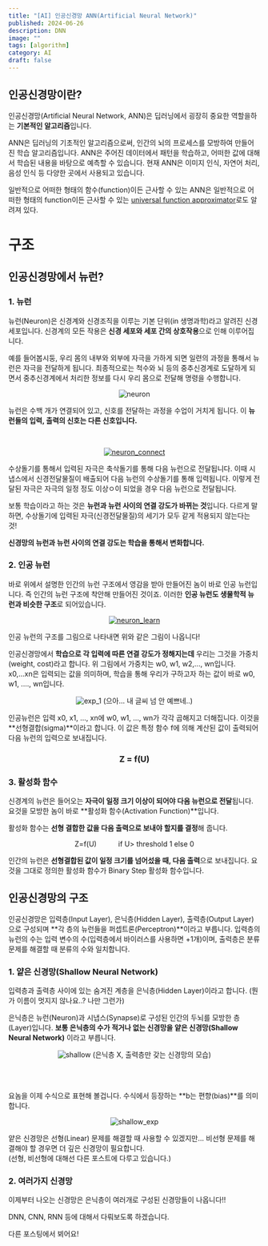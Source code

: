 ```yaml
---
title: "[AI] 인공신경망 ANN(Artificial Neural Network)"
published: 2024-06-26
description: DNN
image: ""
tags: [algorithm]
category: AI
draft: false
---
```


인공신경망이란?
----------

인공신경망(Artificial Neural Network, ANN)은 딥러닝에서 굉장히 중요한 역할을하는 **기본적인 알고리즘**입니다.

ANN은 딥러닝의 기초적인 알고리즘으로써, 인간의 뇌의 프로세스를 모방하여 만들어진 학습 알고리즘입니다.
ANN은 주어진 데이터에서 패턴을 학습하고, 어떠한 값에 대해서 학습된 내용을 바탕으로 예측할 수 있습니다.
현재 ANN은 이미지 인식, 자연어 처리, 음성 인식 등 다양한 곳에서 사용되고 있습니다.

일반적으로 어떠한 형태의 함수(function)이든 근사할 수 있는 
ANN은 일반적으로 어떠한 형태의 function이든 근사할 수 있는 [universal function approximator](https://en.wikipedia.org/wiki/Universal_approximation_theorem)로도 알려져 있다.


# 구조
##  인공신경망에서 뉴런?
### 1. 뉴런
뉴런(Neuron)은 신경계와 신경조직을 이루는 기본 단위(in 생명과학)라고 알려진 신경 세포입니다.
신경계의 모든 작용은 **신경 세포와 세포 간의 상호작용**으로 인해 이루어집니다.

예를 들어봅시둥, 우리 몸의 내부와 외부에 자극을 가하게 되면 일련의 과정을 통해서 뉴런은 자극을 전달하게 됩니다.
최종적으로는 척수와 뇌 등의 중추신경계로 도달하게 되면서 중추신경계에서 처리한 정보를 다시 우리 몸으로 전달해 명령을 수행합니다.

<center>

![neuron](./img/neuron.png)
</center>

뉴런은 수백 개가 연결되어 있고, 신호를 전달하는 과정을 수업이 거치게 됩니다.
이 **뉴런들의 입력, 출력의 신호는 다른 신호입니다.**

<br>
<center>

[![neuron_connect](./img/neuron_connect.png)](https://lh6.googleusercontent.com/proxy/xvHbW0YBhHjyCwD6QakZvFvidDQ9Ft_ALxwW5F3_isEqQeeqUBSSU8f4IDdtGV3BcLrPZiDr3JNYBhKGCSfD7UzRxO5ZieKBJw)
</center>

수상돌기를 통해서 입력된 자극은 축삭돌기를 통해 다음 뉴런으로 전달됩니다.
이때 시냅스에서 신경전달물질이 배출되어 다음 뉴런의 수상돌기를 통해 입력됩니다.
이렇게 전달된 자극은 자극의 일정 정도 이상ㅇ이 되었을 경우 다음 뉴런으로 전달됩니다.

보통 학습이라고 하는 것은 **뉴런과 뉴런 사이의 연결 강도가 바뀌는 것**입니다.
다르게 말하면, 수상돌기에 입력된 자극(신경전달물질)의 세기가 모두 같게 적용되지 않는다는 것!

**신경망의 뉴런과 뉴런 사이의 연결 강도는 학습을 통해서 변화합니다.**

### 2. 인공 뉴런

바로 위에서 설명한 인간의 뉴런 구조에서 영감을 받아 만들어진 놈이 바로 인공 뉴런입니다.
즉 인간의 뉴런 구조에 착안해 만들어진 것이죠. 이러한 **인공 뉴런도 생물학적 뉴런과 비슷한 구조**로 되어있습니다.

<center>

[![neuron_learn](./img/neuron_learn.png)](http://matrix.skku.ac.kr/math4ai-intro/W13/PICA535.png)
</center>

인공 뉴런의 구조를 그림으로 나타내면 위와 같은 그림이 나옵니다!

인공신경망에서 **학습으로 각 입력에 따른 연결 강도가 정해지는데** 우리는 그것을 가중치(weight, cost)라고 합니다. 위 그림에서 가중치는 w0, w1, w2,..., wn입니다. x0,...xn은 입력되는 값을 의미하며,
학습을 통해 우리가 구하고자 하는 값이 바로 w0, w1, ...., wn입니다.

[//]: # ()
[//]: # (```math)

[//]: # (\sqrt{3})

[//]: # (```)


<center>

![exp_1](./img/exp_1.jpeg)
(으아... 내 글씨 넘 안 예쁘네..)
</center>

인공뉴런은 입력 x0, x1, ..., xn에 w0, w1, ..., wn가 각각 곱해지고 더해집니다.
이것을 **선형결합(sigma)**이라고 합니다. 이 값은 특정 함수 f에 의해 계산된 값이 출력되어 다음 뉴런의 입력으로 보내집니다.

<center>

### Z = f(U)
</center>



### 3. 활성화 함수

신경계의 뉴런은 들어오는 **자극이 일정 크기 이상이 되어야 다음 뉴런으로 전달**됩니다.
요것을 모방한 놈이 바로 **활성화 함수(Activation Function)**입니다.

활성화 함수는 **선형 결합한 값을 다음 출력으로 보내야 할지를 결정**해 줍니다.




<center>
Z=f(U)  &nbsp;&nbsp;&nbsp;&nbsp;&nbsp;&nbsp;&nbsp;&nbsp;&nbsp;  if U> threshold 1 else 0
</center>

인간의 뉴런은 **선형결합된 값이 일정 크기를 넘어섰을 때, 다음 출력**으로 보내집니다.
요것을 그대로 정의한 활성화 함수가 Binary Step 활성화 함수입니다.


## 인공신경망의 구조

인공신경망은 입력층(Input Layer), 은닉층(Hidden Layer), 출력층(Output Layer)으로
구성되며 **각 층의 뉴런들을 퍼셉트론(Perceptron)**이라고 부릅니다.
입력층의 뉴런의 수는 입력 변수의 수(입력층에서 바이러스를 사용하면 +1개)이며, 출력층은 분류 문제를 해결할 때 분류의 수와 일치합니다.

### 1. 얕은 신경망(Shallow Neural Network)

입력층과 출력층 사이에 있는 숨겨진 계층을 은닉층(Hidden Layer)이라고 합니다.
(뭔가 이름이 멋지지 않나요..? 나만 그런가)

은닉층은 뉴런(Neuron)과 시냅스(Synapse)로 구성된 인간의 두뇌를 모방한 층(Layer)입니다.
**보통 은닉층의 수가 적거나 없는 신경망을 얕은 신경망(Shallow Neural Network)** 이라고 부릅니다.

<center>

![shallow](./img/shallow_layer.jpeg)
(은닉층 X, 출력층만 갖는 신경망의 모습)
</center>

<br><br>


요놈을 이제 수식으로 표현해 볼겁니다.
수식에서 등장하는 **b는 편향(bias)**를 의미합니다.
<center>

![shallow_exp](./img/shallow_exp.jpeg)
</center>

얕은 신경망은 선형(Linear) 문제를 해결할 때 사용할 수 있겠지만...
비선형 문제를 해결해야 할 경우면 더 깊은 신경망이 필요합니다.<br>
(선형, 비선형에 대해선 다른 포스트에 다루고 있습니다.)

### 2. 여러가지 신경망

이제부터 나오는 신경망은 은닉층이 여러개로 구성된 신경망들이 나옵니다!!

DNN, CNN, RNN 등에 대해서 다뤄보도록 하겠습니다.

다른 포스팅에서 뵈어요!



